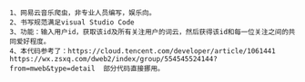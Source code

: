     1、网易云音乐爬虫，非专业人员编写，娱乐向。
    2、书写规范满足visual Studio Code
    3、功能：输入用户id，获取该id及所有关注用户的词云，然后获得该id和每一位关注之间的共同爱好程度。
    4、本代码参考了：https://cloud.tencent.com/developer/article/1061441 https://wx.zsxq.com/dweb2/index/group/554545524144?from=mweb&type=detail  部分代码直接挪用。
